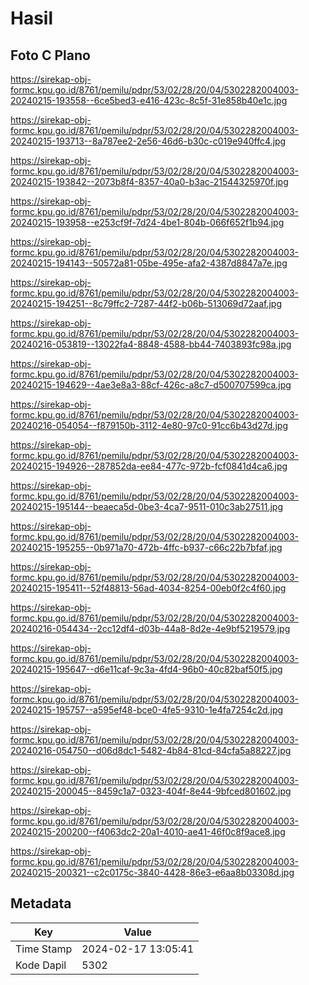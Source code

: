 # Hasil

## Foto C Plano

https://sirekap-obj-formc.kpu.go.id/8761/pemilu/pdpr/53/02/28/20/04/5302282004003-20240215-193558--6ce5bed3-e416-423c-8c5f-31e858b40e1c.jpg

https://sirekap-obj-formc.kpu.go.id/8761/pemilu/pdpr/53/02/28/20/04/5302282004003-20240215-193713--8a787ee2-2e56-46d6-b30c-c019e940ffc4.jpg

https://sirekap-obj-formc.kpu.go.id/8761/pemilu/pdpr/53/02/28/20/04/5302282004003-20240215-193842--2073b8f4-8357-40a0-b3ac-21544325970f.jpg

https://sirekap-obj-formc.kpu.go.id/8761/pemilu/pdpr/53/02/28/20/04/5302282004003-20240215-193958--e253cf9f-7d24-4be1-804b-066f652f1b94.jpg

https://sirekap-obj-formc.kpu.go.id/8761/pemilu/pdpr/53/02/28/20/04/5302282004003-20240215-194143--50572a81-05be-495e-afa2-4387d8847a7e.jpg

https://sirekap-obj-formc.kpu.go.id/8761/pemilu/pdpr/53/02/28/20/04/5302282004003-20240215-194251--8c79ffc2-7287-44f2-b06b-513069d72aaf.jpg

https://sirekap-obj-formc.kpu.go.id/8761/pemilu/pdpr/53/02/28/20/04/5302282004003-20240216-053819--13022fa4-8848-4588-bb44-7403893fc98a.jpg

https://sirekap-obj-formc.kpu.go.id/8761/pemilu/pdpr/53/02/28/20/04/5302282004003-20240215-194629--4ae3e8a3-88cf-426c-a8c7-d500707599ca.jpg

https://sirekap-obj-formc.kpu.go.id/8761/pemilu/pdpr/53/02/28/20/04/5302282004003-20240216-054054--f879150b-3112-4e80-97c0-91cc6b43d27d.jpg

https://sirekap-obj-formc.kpu.go.id/8761/pemilu/pdpr/53/02/28/20/04/5302282004003-20240215-194926--287852da-ee84-477c-972b-fcf0841d4ca6.jpg

https://sirekap-obj-formc.kpu.go.id/8761/pemilu/pdpr/53/02/28/20/04/5302282004003-20240215-195144--beaeca5d-0be3-4ca7-9511-010c3ab27511.jpg

https://sirekap-obj-formc.kpu.go.id/8761/pemilu/pdpr/53/02/28/20/04/5302282004003-20240215-195255--0b971a70-472b-4ffc-b937-c66c22b7bfaf.jpg

https://sirekap-obj-formc.kpu.go.id/8761/pemilu/pdpr/53/02/28/20/04/5302282004003-20240215-195411--52f48813-56ad-4034-8254-00eb0f2c4f60.jpg

https://sirekap-obj-formc.kpu.go.id/8761/pemilu/pdpr/53/02/28/20/04/5302282004003-20240216-054434--2cc12df4-d03b-44a8-8d2e-4e9bf5219579.jpg

https://sirekap-obj-formc.kpu.go.id/8761/pemilu/pdpr/53/02/28/20/04/5302282004003-20240215-195647--d6e11caf-9c3a-4fd4-96b0-40c82baf50f5.jpg

https://sirekap-obj-formc.kpu.go.id/8761/pemilu/pdpr/53/02/28/20/04/5302282004003-20240215-195757--a595ef48-bce0-4fe5-9310-1e4fa7254c2d.jpg

https://sirekap-obj-formc.kpu.go.id/8761/pemilu/pdpr/53/02/28/20/04/5302282004003-20240216-054750--d06d8dc1-5482-4b84-81cd-84cfa5a88227.jpg

https://sirekap-obj-formc.kpu.go.id/8761/pemilu/pdpr/53/02/28/20/04/5302282004003-20240215-200045--8459c1a7-0323-404f-8e44-9bfced801602.jpg

https://sirekap-obj-formc.kpu.go.id/8761/pemilu/pdpr/53/02/28/20/04/5302282004003-20240215-200200--f4063dc2-20a1-4010-ae41-46f0c8f9ace8.jpg

https://sirekap-obj-formc.kpu.go.id/8761/pemilu/pdpr/53/02/28/20/04/5302282004003-20240215-200321--c2c0175c-3840-4428-86e3-e6aa8b03308d.jpg


## Metadata

| Key        | Value               |
| ---------- | ------------------- |
| Time Stamp | 2024-02-17 13:05:41 |
| Kode Dapil | 5302                |



